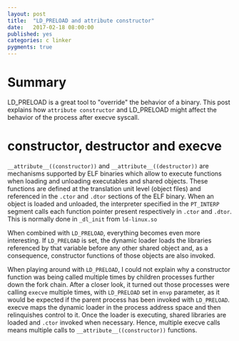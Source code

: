 ```yaml
---
layout: post
title:  "LD_PRELOAD and attribute constructor"
date:   2017-02-18 08:00:00
published: yes
categories: c linker
pygments: true
---
```


Summary
=======
LD_PRELOAD is a great tool to "override" the behavior of a binary. This post explains how `attribute constructor` and LD_PRELOAD might affect the behavior of the process after execve syscall.

constructor, destructor and execve
=======

`__attribute__((constructor))` and `__attribute__((destructor))` are mechanisms
supported by ELF binaries which allow to execute functions when loading and unloading executables and shared 
objects. These functions are defined at the translation unit level (object files) 
and referenced in the `.ctor` and `.dtor` sections of the ELF binary. When an object 
is loaded and unloaded, the interpreter specified in the `PT_INTERP` segment 
calls each function pointer present respectively in `.ctor` and `.dtor`. 
This is normally done in `_dl_init` from `ld-linux.so`

When combined with `LD_PRELOAD`, 
everything becomes even more interesting. If `LD_PRELOAD` is set, the dynamic loader 
loads the libraries referenced by that variable before any other shared object and,
as a consequence, constructor functions of those objects are also invoked.

When playing around with `LD_PRELOAD`,  I could not explain why a constructor function 
was being called multiple 
times by children processes further down the fork chain.
After a closer look, it turned out those processes were calling `execve` multiple
times, with `LD_PRELOAD` set in `envp` parameter, as it would be expected if the parent
process has been invoked with `LD_PRELOAD`. execve maps the dynamic loader in
the process address space and then relinquishes control to it. Once the loader
is executing, shared libraries are loaded and `.ctor` invoked when necessary.
Hence, multiple execve calls means multiple calls to `__attribute__((constructor))`
functions.
